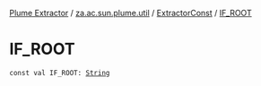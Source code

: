[Plume Extractor](../../index.md) / [za.ac.sun.plume.util](../index.md) / [ExtractorConst](index.md) / [IF_ROOT](./-i-f_-r-o-o-t.md)

# IF_ROOT

`const val IF_ROOT: `[`String`](https://kotlinlang.org/api/latest/jvm/stdlib/kotlin/-string/index.html)